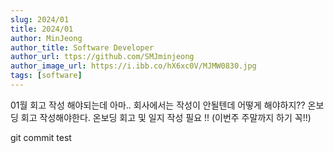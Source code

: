 ```yaml
---
slug: 2024/01
title: 2024/01
author: MinJeong
author_title: Software Developer
author_url: ttps://github.com/SMJminjeong
author_image_url: https://i.ibb.co/hX6xc0V/MJMW0830.jpg
tags: [software]
---
```



01월 회고 작성 해야되는데 
아마.. 회사에서는 작성이 안될텐데 어떻게 해야하지??
온보딩 회고 작성해야한다. 
온보딩 회고 및 일지 작성 필요 !! (이번주 주말까지 하기 꼭!!)

git commit test 